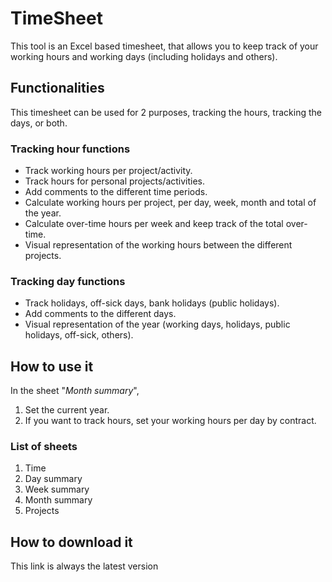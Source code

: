 # TimeSheet
This tool is an Excel based timesheet, that allows you to keep track of your working hours and working days (including holidays and others).

## Functionalities ##
This timesheet can be used for 2 purposes, tracking the hours, tracking the days, or both.

### Tracking hour functions ###
* Track working hours per project/activity.
* Track hours for personal projects/activities.
* Add comments to the different time periods.
* Calculate working hours per project, per day, week, month and total of the year.
* Calculate over-time hours per week and keep track of the total over-time.
* Visual representation of the working hours between the different projects.

### Tracking day functions ###
* Track holidays, off-sick days, bank holidays (public holidays).
* Add comments to the different days.
* Visual representation of the year (working days, holidays, public holidays, off-sick, others).

## How to use it ##
In the sheet "_Month summary_",
1. Set the current year.
1. If you want to track hours, set your working hours per day by contract.

### List of sheets ###
1. Time
1. Day summary
1. Week summary
1. Month summary
1. Projects

## How to download it ##
This link is always the latest version
